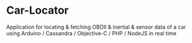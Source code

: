 # Car-Locator
Application for locating &amp; fetching OBDII &amp; inertial &amp; sensor data of a car using Arduino / Cassandra / Objective-C / PHP / NodeJS in real time
